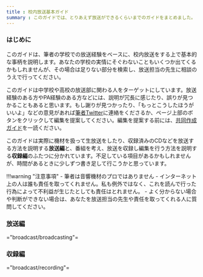 ```yaml
---
title : 校内放送基本ガイド
summary : このガイドでは、とりあえず放送ができるくらいまでのガイドをまとめました。
---
```


### はじめに
このガイドは、筆者の学校での放送経験をベースに、校内放送をする上で基本的な事柄を説明します。あなたの学校の実情にそぐわないこともいくつか出てくるかもしれませんが、その場合は足りない部分を検索し、放送担当の先生に相談のうえで行ってください。

このガイドは中学校や高校の放送部に関わる人をターゲットにしています。放送経験のある方やPA経験のある方などには、説明が冗長に感じたり、誤りが見つかることもあると思います。もし謝りが見つかったり、「もっとこうしたほうがいいよ」などの意見があれば[筆者Twitter](https://twitter.com/home)に連絡をくださるか、ページ上部の<i class="bi bi-pencil"></i>ボタンをクリックして編集を提案してください。編集を提案する前には、[共同作成ガイド](../contribute/index.md)を一読ください。

このガイドは実際に機材を扱って生放送をしたり、収録済みのCDなどを放送する方法を説明する**放送編**と、番組を考え、放送を収録し編集を行う方法を説明する**収録編**のふたつに分かれています。不足している項目があるかもしれませんが、時間があるときに少しずつ書き足して行こうかと思っています。

!!!warning "注意事項"
    - 筆者は音響機材のプロではありません
    - インターネット上の人は誰も責任を取ってくれません。私も例外ではなく、これを読んで行った行為によって不利益が生じたとしても責任はとれません。
    - よく分からない場合や判断ができない場合は、あなたを放送担当の先生や責任を取ってくれる人に質問してください。

### 放送編
="broadcast/broadcasting"=

### 収録編
="broadcast/recording"=
